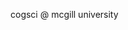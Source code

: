 cogsci @ mcgill university

<!---
prawnieux/prawnieux is a ✨ special ✨ repository because its `README.md` (this file) appears on your GitHub profile.
You can click the Preview link to take a look at your changes.
--->
